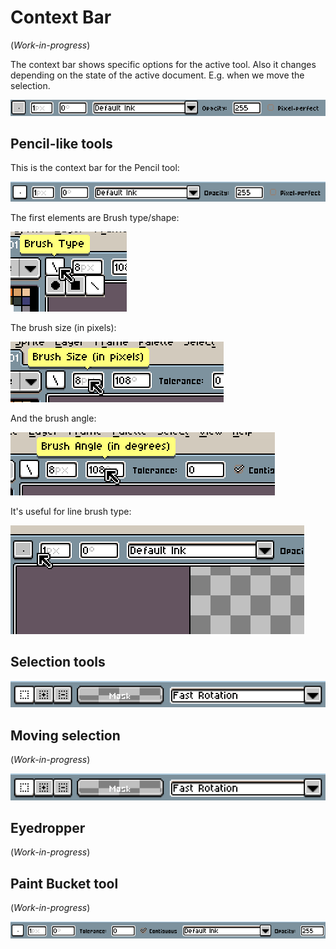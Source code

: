 # Context Bar

(*Work-in-progress*)

The context bar shows specific options for the active tool.  Also it
changes depending on the state of the active document. E.g. when we
move the selection.

![Context bar](context-bar/contextbar.png)

## Pencil-like tools

This is the context bar for the Pencil tool:

![Context bar for pencil tool](context-bar/pencil.png)

The first elements are Brush type/shape:

![Brush type](context-bar/brushtype.png)

The brush size (in pixels):

![Brush size](context-bar/brushsize.png)

And the brush angle:

![Brush angle](context-bar/brushangle.png)

It's useful for line brush type:

![Selet brush angle](context-bar/brushangle-change.gif)

## Selection tools

![Selection tool](context-bar/selection.png)

## Moving selection

(*Work-in-progress*)

![Moving selection](context-bar/selection.png)

## Eyedropper

(*Work-in-progress*)

## Paint Bucket tool

(*Work-in-progress*)

![Paint bucket](context-bar/paintbucket.png)
